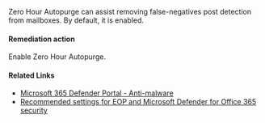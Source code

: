 Zero Hour Autopurge can assist removing false-negatives post detection from mailboxes. By default, it is enabled.

#### Remediation action
Enable Zero Hour Autopurge.

#### Related Links

* [Microsoft 365 Defender Portal - Anti-malware](https://security.microsoft.com/antimalwarev2) 
* [Recommended settings for EOP and Microsoft Defender for Office 365 security](https://aka.ms/orca-atpp-docs-6)
